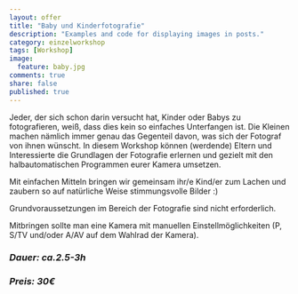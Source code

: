 ```yaml
---
layout: offer
title: "Baby und Kinderfotografie"
description: "Examples and code for displaying images in posts."
category: einzelworkshop
tags: [Workshop]
image:
  feature: baby.jpg
comments: true
share: false
published: true
---
```



Jeder, der sich schon darin versucht hat, Kinder oder Babys zu fotografieren, weiß, dass dies kein so einfaches Unterfangen ist. Die Kleinen machen nämlich immer genau das Gegenteil davon, was sich der Fotograf von ihnen wünscht. In diesem Workshop können (werdende) Eltern und Interessierte die Grundlagen der Fotografie erlernen und gezielt mit den halbautomatischen Programmen eurer Kamera umsetzen.

Mit einfachen Mitteln bringen wir gemeinsam ihr/e Kind/er zum Lachen und zaubern so auf natürliche Weise stimmungsvolle Bilder :)

Grundvoraussetzungen im Bereich der Fotografie sind nicht erforderlich.




Mitbringen sollte man eine Kamera mit manuellen Einstellmöglichkeiten (P, S/TV und/oder A/AV auf dem Wahlrad der Kamera). 


### *Dauer: ca.2.5-3h*

### *Preis: 30€*